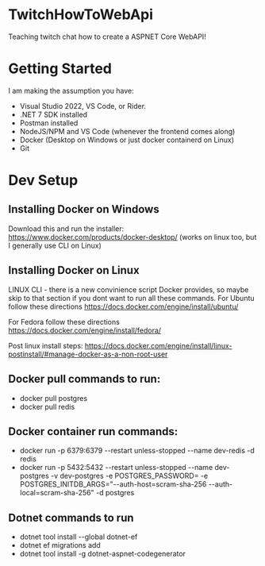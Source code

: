 # TwitchHowToWebApi

Teaching twitch chat how to create a ASPNET Core WebAPI!

# Getting Started

I am making the assumption you have:

- Visual Studio 2022, VS Code, or Rider.
- .NET 7 SDK installed
- Postman installed
- NodeJS/NPM and VS Code (whenever the frontend comes along)
- Docker (Desktop on Windows or just docker containerd on Linux)
- Git

# Dev Setup

## Installing Docker on Windows

Download this and run the installer:
https://www.docker.com/products/docker-desktop/ (works on linux too, but I generally use CLI on Linux)

## Installing Docker on Linux

LINUX CLI - there is a new convinience script Docker provides, so maybe skip to that section if you dont want to run all these commands.
For Ubuntu follow these directions
https://docs.docker.com/engine/install/ubuntu/

For Fedora follow these directions
https://docs.docker.com/engine/install/fedora/

Post linux install steps:
https://docs.docker.com/engine/install/linux-postinstall/#manage-docker-as-a-non-root-user

## Docker pull commands to run:

- docker pull postgres
- docker pull redis

## Docker container run commands:

- docker run -p 6379:6379 --restart unless-stopped --name dev-redis -d redis
- docker run -p 5432:5432 --restart unless-stopped --name dev-postgres -v dev-postgres -e POSTGRES_PASSWORD=<password> -e POSTGRES_INITDB_ARGS="--auth-host=scram-sha-256 --auth-local=scram-sha-256" -d postgres

## Dotnet commands to run

- dotnet tool install --global dotnet-ef
- dotnet ef migrations add <migration name>
- dotnet tool install -g dotnet-aspnet-codegenerator
